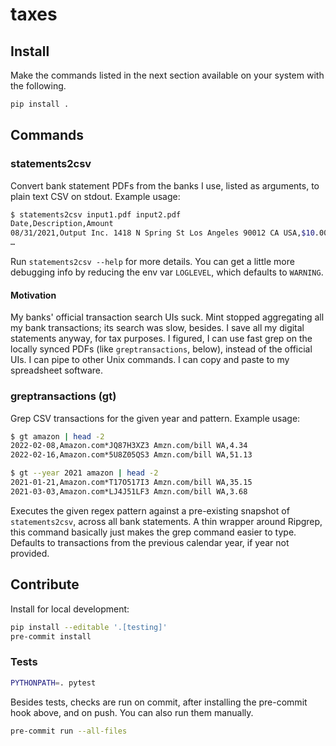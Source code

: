 # taxes

## Install

Make the commands listed in the next section available on your system with the following.

```zsh
pip install .
```

## Commands

### statements2csv

Convert bank statement PDFs from the banks I use, listed as arguments, to plain
text CSV on stdout. Example usage:

```zsh
$ statements2csv input1.pdf input2.pdf
Date,Description,Amount
08/31/2021,Output Inc. 1418 N Spring St Los Angeles 90012 CA USA,$10.00
…
```

Run `statements2csv --help` for more details. You can get a little more
debugging info by reducing the env var `LOGLEVEL`, which defaults to `WARNING`.

#### Motivation

My banks' official transaction search UIs suck. Mint stopped aggregating all my
bank transactions; its search was slow, besides. I save all my digital
statements anyway, for tax purposes. I figured, I can use fast grep on the
locally synced PDFs (like `greptransactions`, below), instead of the official
UIs. I can pipe to other Unix commands. I can copy and paste to my spreadsheet
software.

### greptransactions (gt)

Grep CSV transactions for the given year and pattern. Example usage:

```sh
$ gt amazon | head -2
2022-02-08,Amazon.com*JQ87H3XZ3 Amzn.com/bill WA,4.34
2022-02-16,Amazon.com*5U8Z05QS3 Amzn.com/bill WA,51.13

$ gt --year 2021 amazon | head -2
2021-01-21,Amazon.com*T17O517I3 Amzn.com/bill WA,35.15
2021-03-03,Amazon.com*LJ4J51LF3 Amzn.com/bill WA,3.68
```

Executes the given regex pattern against a pre-existing snapshot of
`statements2csv`, across all bank statements. A thin wrapper around Ripgrep,
this command basically just makes the grep command easier to type. Defaults to
transactions from the previous calendar year, if year not provided.

## Contribute

Install for local development:

```sh
pip install --editable '.[testing]'
pre-commit install
```

### Tests

```sh
PYTHONPATH=. pytest
```

Besides tests, checks are run on commit, after installing the pre-commit hook
above, and on push. You can also run them manually.

```sh
pre-commit run --all-files
```

